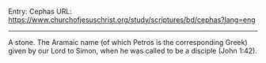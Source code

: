 Entry: Cephas
URL: https://www.churchofjesuschrist.org/study/scriptures/bd/cephas?lang=eng

---

A stone. The Aramaic name (of which Petros is the corresponding Greek) given by our Lord to Simon, when he was called to be a disciple (John 1:42).
